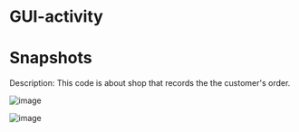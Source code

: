 # GUI-activity
# Snapshots

Description: This code is about shop that records the the customer's order.

![image](https://github.com/user-attachments/assets/3fd409af-e841-499f-90e7-78df0b2f22d6)

![image](https://github.com/user-attachments/assets/3f2c5baa-29fb-4ee3-9aa4-a1358f8355c2)

